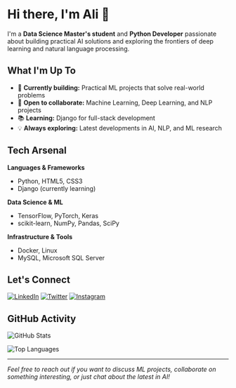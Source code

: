 # Hi there, I'm Ali 👋

I'm a **Data Science Master's student** and **Python Developer** passionate about building practical AI solutions and exploring the frontiers of deep learning and natural language processing.

## What I'm Up To

- 🚀 **Currently building:** Practical ML projects that solve real-world problems
- 🤝 **Open to collaborate:** Machine Learning, Deep Learning, and NLP projects
- 📚 **Learning:** Django for full-stack development
- 💡 **Always exploring:** Latest developments in AI, NLP, and ML research

## Tech Arsenal

**Languages & Frameworks**
- Python, HTML5, CSS3
- Django (currently learning)

**Data Science & ML**
- TensorFlow, PyTorch, Keras
- scikit-learn, NumPy, Pandas, SciPy

**Infrastructure & Tools**
- Docker, Linux
- MySQL, Microsoft SQL Server

## Let's Connect

[![LinkedIn](https://img.shields.io/badge/LinkedIn-0077B5?style=flat&logo=linkedin&logoColor=white)](https://linkedin.com/in/alinesaei)
[![Twitter](https://img.shields.io/badge/Twitter-1DA1F2?style=flat&logo=twitter&logoColor=white)](https://twitter.com/whois4li)
[![Instagram](https://img.shields.io/badge/Instagram-E4405F?style=flat&logo=instagram&logoColor=white)](https://instagram.com/aliinesaei)

## GitHub Activity

![GitHub Stats](https://github-readme-stats.vercel.app/api?username=alinesaei&show_icons=true&theme=github_dark&hide_border=true)

![Top Languages](https://github-readme-stats.vercel.app/api/top-langs/?username=alinesaei&theme=github_dark&hide_border=true&layout=compact)

---

*Feel free to reach out if you want to discuss ML projects, collaborate on something interesting, or just chat about the latest in AI!*
